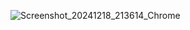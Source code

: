 ![Screenshot_20241218_213614_Chrome](https://github.com/user-attachments/assets/b216193d-e561-44c2-a0f2-511bda2f7de9)
